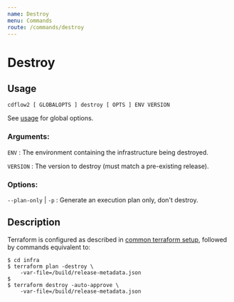 ```yaml
---
name: Destroy
menu: Commands
route: /commands/destroy
---
```


# Destroy

## Usage

`cdflow2 [ GLOBALOPTS ] destroy [ OPTS ] ENV VERSION`

See [usage](./usage) for global options.

### Arguments:

`ENV`
: The environment containing the infrastructure being destroyed.

`VERSION`
: The version to destroy (must match a pre-existing release).

### Options:

`--plan-only` | `-p`
: Generate an execution plan only, don't destroy.

## Description

Terraform is configured as described in [common terraform setup](common-terraform-setup.md), followed by commands
equivalent to:

```shell-session
$ cd infra
$ terraform plan -destroy \
    -var-file=/build/release-metadata.json
$ 
$ terraform destroy -auto-approve \
    -var-file=/build/release-metadata.json
```
